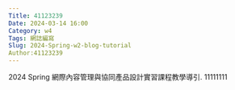 ```yaml
---
Title: 41123239
Date: 2024-03-14 16:00
Category: w4
Tags: 網誌編寫
Slug: 2024-Spring-w2-blog-tutorial
Author:41123239
---
```


2024 Spring 網際內容管理與協同產品設計實習課程教學導引.
11111111

<!-- PELICAN_END_SUMMARY -->
